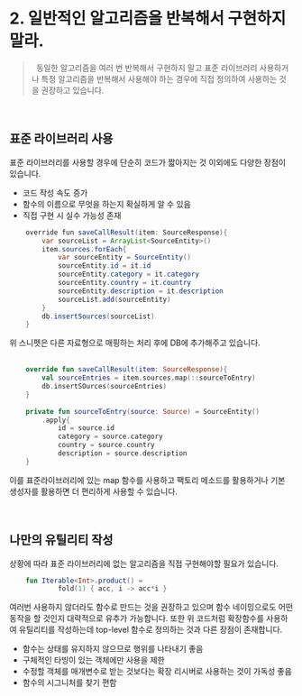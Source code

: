 # 2. 일반적인 알고리즘을 반복해서 구현하지 말라.
> &nbsp; 동일한 알고리즘을 여러 번 반복해서 구현하지 말고 표준 라이브러리 사용하거나 특정 알고리즘을 반복해서 사용해야 하는 경우에 직접 정의하여 사용하는 것을 권장하고 있습니다.

<br>

## 표준 라이브러리 사용

표준 라이브러리를 사용할 경우에 단순히 코드가 짧아지는 것 이외에도 다양한 장점이 있습니다.
- 코드 작성 속도 증가
- 함수의 이름으로 무엇을 하는지 확실하게 알 수 있음
- 직접 구현 시 실수 가능성 존재

```java
    override fun saveCallResult(item: SourceResponse){
    	var sourceList = ArrayList<SourceEntity>()
        item.sources.forEach{
        	var sourceEntity = SourceEntity()
            sourceEntity.id = it.id
            sourceEntity.category = it.category
            sourceEntity.country = it.country
            sourceEntity.description = it.description
            sourceList.add(sourceEntity)
        }
        db.insertSources(sourceList)
    }
```
위 스니펫은 다른 자료형으로 매핑하는 처리 후에 DB에 추가해주고 있습니다.  
<br>

```kotlin
    override fun saveCallResult(item: SourceResponse){
    	val sourceEntries = item.sources.map(::sourceToEntry)
        db.insertSOurces(sourceEntries)
    }
    
    private fun sourceToEntry(source: Source) = SourceEntity()
    	.apply{
     		id = source.id
            category = source.category
            country = source.country
            description = source.description
    }
```
이를 표준라이브러리에 있는 map 함수를 사용하고 팩토리 메소드를 활용하거나 기본 생성자를 활용하면 더 편리하게 사용할 수 있습니다. 

<br>

## 나만의 유틸리티 작성
상황에 따라 표준 라이브러리에 없는 알고리즘을 직접 구현해야할 필요가 있습니다. 
```kotlin
	fun Iterable<Int>.product() = 
    		fold(1) { acc, i -> acc*i }
```
여러번 사용하지 않더라도 함수로 만드는 것을 권장하고 있으며 함수 네이밍으로도 어떤 동작을 할 것인지 대략적으로 유추가 가능합니다. 또한 위 코드처럼 확장함수를 사용하여 유틸리티를 작성하는데 top-level 함수로 정의하는 것과 다른 장점이 존재합니다.

- 함수는 상태를 유지하지 않으므로 행위를 나타내기 좋음
- 구체적인 타빙이 있는 객체에만 사용을 제한
- 수정할 객체를 매개변수로 받는 것보다는 확장 리시버로 사용하는 것이 가독성 좋음
- 함수의 시그니처를 찾기 편함
